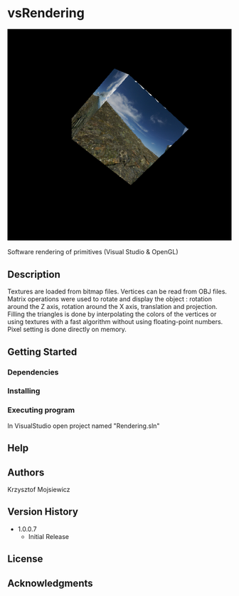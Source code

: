 # vsRendering

![ezcv logo](https://github.com/kmojsiewicz/vsRendering/blob/main/rendering.png)

Software rendering of primitives (Visual Studio & OpenGL)

## Description

Textures are loaded from bitmap files.
Vertices can be read from OBJ files.
Matrix operations were used to rotate and display the object : rotation around the Z axis,
rotation around the X axis, translation and projection.
Filling the triangles is done by interpolating the colors of the vertices 
or using textures with a fast algorithm without using floating-point numbers.
Pixel setting is done directly on memory.

## Getting Started

### Dependencies

### Installing

### Executing program

In VisualStudio open project named "Rendering.sln"

## Help

## Authors
Krzysztof Mojsiewicz

## Version History

* 1.0.0.7
    * Initial Release

## License
## Acknowledgments
